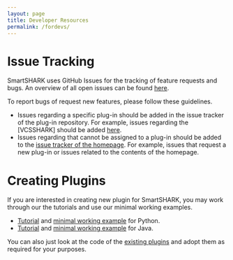 ```yaml
---
layout: page
title: Developer Resources
permalink: /fordevs/
---
```


# Issue Tracking

SmartSHARK uses GitHub Issues for the tracking of feature requests and bugs. An overview of all open issues can be found [here](https://github.com/issues?utf8=%E2%9C%93&q=is%3Aopen+is%3Aissue+user%3Asmartshark+).

To report bugs of request new features, please follow these guidelines.
- Issues regarding a specific plug-in should be added in the issue tracker of the plug-in repository. For example, issues regarding the [VCSSHARK] should be added [here](https://github.com/smartshark/vcsSHARK/issues). 
- Issues regarding that cannot be assigned to a plug-in should be added to the [issue tracker of the homepage](https://github.com/smartshark/smartshark.github.io/issues). For example, issues that request a new plug-in or issues related to the contents of the homepage. 

# Creating Plugins

If you are interested in creating new plugin for SmartSHARK, you may work through our the tutorials and use our minimal working examples.
- [Tutorial]() and [minimal working example]() for Python.
- [Tutorial]() and [minimal working example]() for Java.

You can also just look at the code of the [existing plugins](plugins.md) and adopt them as required for your purposes.
